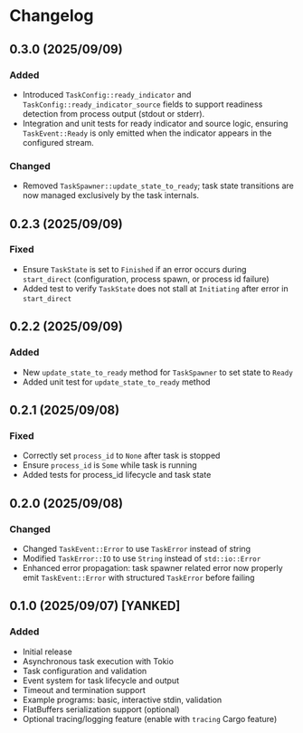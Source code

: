 # Changelog

## 0.3.0 (2025/09/09)
### Added
- Introduced `TaskConfig::ready_indicator` and `TaskConfig::ready_indicator_source` fields to support readiness detection from process output (stdout or stderr).
- Integration and unit tests for ready indicator and source logic, ensuring `TaskEvent::Ready` is only emitted when the indicator appears in the configured stream.

### Changed
- Removed `TaskSpawner::update_state_to_ready`; task state transitions are now managed exclusively by the task internals.

## 0.2.3 (2025/09/09)
### Fixed
- Ensure `TaskState` is set to `Finished` if an error occurs during `start_direct` (configuration, process spawn, or process id failure)
- Added test to verify `TaskState` does not stall at `Initiating` after error in `start_direct`

## 0.2.2 (2025/09/09)
### Added
- New `update_state_to_ready` method for `TaskSpawner` to set state to `Ready`
- Added unit test for `update_state_to_ready` method

## 0.2.1 (2025/09/08)
### Fixed
- Correctly set `process_id` to `None` after task is stopped
- Ensure `process_id` is `Some` while task is running
- Added tests for process_id lifecycle and task state

## 0.2.0 (2025/09/08)
### Changed
- Changed `TaskEvent::Error` to use `TaskError` instead of string
- Modified `TaskError::IO` to use `String` instead of `std::io::Error`
- Enhanced error propagation: task spawner related error now properly emit `TaskEvent::Error` with structured `TaskError` before failing

## 0.1.0 (2025/09/07) [YANKED]
### Added
- Initial release
- Asynchronous task execution with Tokio
- Task configuration and validation
- Event system for task lifecycle and output
- Timeout and termination support
- Example programs: basic, interactive stdin, validation
- FlatBuffers serialization support (optional)
- Optional tracing/logging feature (enable with `tracing` Cargo feature)

